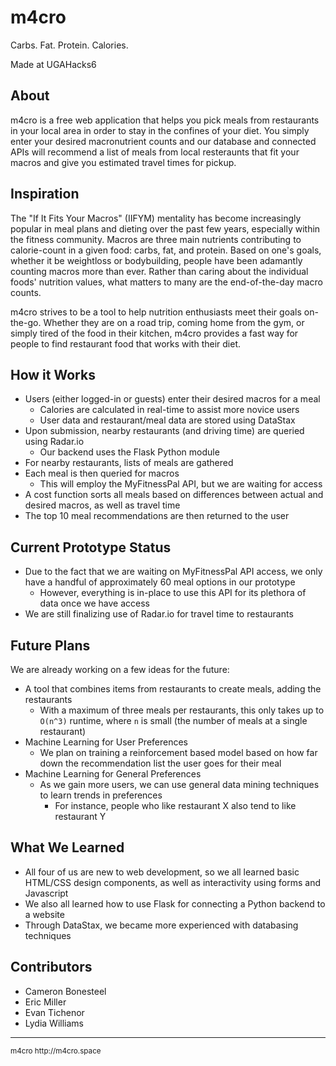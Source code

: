 # m4cro

Carbs. Fat. Protein. Calories.

Made at UGAHacks6

## About

m4cro is a free web application that helps you pick meals from restaurants
in your local area in order to stay in the confines of your diet. You simply
enter your desired macronutrient counts and our database and connected APIs
will recommend a list of meals from local resteraunts that fit your macros
and give you estimated travel times for pickup.

## Inspiration

The "If It Fits Your Macros" (IIFYM) mentality has become increasingly popular in meal plans
and dieting over the past few years, especially within the fitness community. Macros are three main
nutrients contributing to calorie-count in a given food: carbs, fat, and protein. Based on one's goals,
whether it be weightloss or bodybuilding, people have been adamantly counting macros more than ever. Rather
than caring about the individual foods' nutrition values, what matters to many are the end-of-the-day macro counts.

m4cro strives to be a tool to help nutrition enthusiasts meet their goals on-the-go. Whether they are on a road
trip, coming home from the gym, or simply tired of the food in their kitchen, m4cro provides a fast way for people
to find restaurant food that works with their diet.

## How it Works

- Users (either logged-in or guests) enter their desired macros for a meal
  - Calories are calculated in real-time to assist more novice users
  - User data and restaurant/meal data are stored using DataStax
- Upon submission, nearby restaurants (and driving time) are queried using Radar.io
  - Our backend uses the Flask Python module
- For nearby restaurants, lists of meals are gathered
- Each meal is then queried for macros
  - This will employ the MyFitnessPal API, but we are waiting for access
- A cost function sorts all meals based on differences between actual and desired macros, as well as travel time
- The top 10 meal recommendations are then returned to the user

## Current Prototype Status

* Due to the fact that we are waiting on MyFitnessPal API access, we only have a handful of approximately 60 meal options in our prototype
  * However, everything is in-place to use this API for its plethora of data once we have access
* We are still finalizing use of Radar.io for travel time to restaurants

## Future Plans

We are already working on a few ideas for the future:

- A tool that combines items from restaurants to create meals, adding the restaurants
  - With a maximum of three meals per restaurants, this only takes up to `O(n^3)` runtime, where `n` is small (the number of meals at a single restaurant)
- Machine Learning for User Preferences
  - We plan on training a reinforcement based model based on how far down the recommendation list the user goes for their meal
- Machine Learning for General Preferences
  - As we gain more users, we can use general data mining techniques to learn trends in preferences
    - For instance, people who like restaurant X also tend to like restaurant Y

## What We Learned

- All four of us are new to web development, so we all learned basic HTML/CSS design components, as well as interactivity using forms and Javascript
- We also all learned how to use Flask for connecting a Python backend to a website
- Through DataStax, we became more experienced with databasing techniques

## Contributors

* Cameron Bonesteel
* Eric Miller
* Evan Tichenor
* Lydia Williams

<hr/>

<small>
m4cro http://m4cro.space
</small>